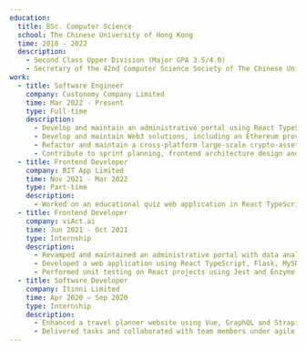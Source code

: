 ```yaml
---
education:
  title: BSc. Computer Science
  school: The Chinese University of Hong Kong
  time: 2018 - 2022
  description:
    - Second Class Upper Division (Major GPA 3.5/4.0)
    - Secretary of the 42nd Computer Science Society of The Chinese University of Hong Kong
work:
  - title: Software Engineer
    company: Custonomy Company Limited
    time: Mar 2022 - Present
    type: Full-time
    description:
      - Develop and maintain an administrative portal using React TypeScript, Node.js, PostgreSQL and Docker to facilitate efficient internal database management
      - Develop and maintain Web3 solutions, including an Ethereum provider, a cross-platform Web3 widget and a full-stack decentralized app boilerplate, all of which has since been released to over 10 business partners
      - Refactor and maintain a cross-platform large-scale crypto-asset management desktop app using React TypeScript and Electron
      - Contribute to sprint planning, frontend architecture design and technical documentation
  - title: Frontend Developer
    company: BIT App Limited
    time: Nov 2021 - Mar 2022
    type: Part-time
    description:
      - Worked on an educational quiz web application in React TypeScript
  - title: Frontend Developer
    company: viAct.ai
    time: Jun 2021 - Oct 2021
    type: Internship
    description:
      - Revamped and maintained an administrative portal with data analysis using React TypeScript and MobX
      - Developed a web application using React TypeScript, Flask, MySQL and MongoDB to automate AI model training processes
      - Performed unit testing on React projects using Jest and Enzyme for a cycle time reduction in the development process
  - title: Software Developer
    company: Itinni Limited
    time: Apr 2020 – Sep 2020
    type: Internship
    description:
      - Enhanced a travel planner website using Vue, GraphQL and Strapi with extra focus on UI/ UX optimization
      - Delivered tasks and collaborated with team members under agile framework
---
```


